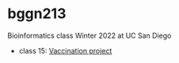 # bggn213
Bioinformatics class Winter 2022 at UC San Diego

- class 15: [Vaccination project](https://github.com/Nickase112/bggn213/blob/main/class15.Rmd)
